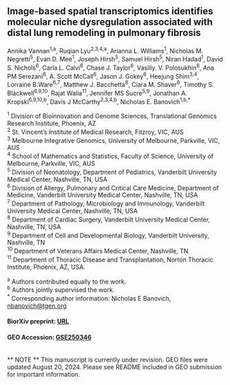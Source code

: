 ## Image-based spatial transcriptomics identifies molecular niche dysregulation associated with distal lung remodeling in pulmonary fibrosis

Annika Vannan<sup>1,a</sup>, Ruqian Lyu<sup>2,3,4,a</sup>, Arianna L. Williams<sup>1</sup>, Nicholas M. Negretti<sup>5</sup>, Evan D. Mee<sup>1</sup>, Joseph Hirsh<sup>5</sup>, Samuel Hirsh<sup>5</sup>, Niran Hadad<sup>1</sup>,
David S. Nichols<sup>6</sup>, Carla L. Calvi<sup>6</sup>, Chase J. Taylor<sup>6</sup>, Vasiliy. V. Polosukhin<sup>6</sup>, Ana PM Serezani<sup>6</sup>, A. Scott McCall<sup>6</sup>, Jason J. Gokey<sup>6</sup>, 
Heejung Shim<sup>3,4</sup>, Lorraine B.Ware<sup>6,7</sup>, Matthew J. Bacchetta<sup>8</sup>, Ciara M. Shaver<sup>6</sup>, Timothy S. Blackwell<sup>6,9,10</sup>, 
Rajat Walia<sup>11</sup>, Jennifer MS Sucre<sup>5,9</sup>, Jonathan A. Kropski<sup>6,9,10,b</sup>, Davis J McCarthy<sup>2,3,4,b</sup>, Nicholas E. Banovich<sup>1,b,*</sup>

<sup>1</sup> Division of Bioinnovation and Genome Sciences, Translational Genomics Research Institute, Phoenix, AZ \
<sup>2</sup> St. Vincent’s Institute of Medical Research, Fitzroy, VIC, AUS \
<sup>3</sup> Melbourne Integrative Genomics, University of Melbourne, Parkville, VIC, AUS \
<sup>4</sup> School of Mathematics and Statistics, Faculty of Science, University of Melbourne, Parkville, VIC, AUS \
<sup>5</sup> Division of Neonatology, Department of Pediatrics, Vanderbilt University Medical Center, Nashville, TN, USA \
<sup>6</sup> Division of Allergy, Pulmonary and Critical Care Medicine, Department of Medicine, Vanderbilt University Medical Center, Nashville, TN, USA \
<sup>7</sup> Department of Pathology, Microbiology and Immunology, Vanderbilt University Medical Center, Nashville, TN, USA \
<sup>8</sup> Department of Cardiac Surgery, Vanderbilt University Medical Center, Nashville, TN, USA \
<sup>9</sup> Department of Cell and Developmental Biology, Vanderbilt University, Nashville, TN \
<sup>10</sup> Department of Veterans Affairs Medical Center, Nashville, TN \
<sup>11</sup> Department of Thoracic Disease and Transplantation, Norton Thoracic Institute, Phoenix, AZ, USA. 

<sup>a</sup> Authors contributed equally to the work.  \
<sup>b</sup> Authors jointly supervised the work. \
<sup>*</sup> Corresponding author information: Nicholas E Banovich, nbanovich@tgen.org


#### BiorXiv preprint: [URL](https://www.biorxiv.org/content/10.1101/2023.12.15.571954v2)
#### GEO Accession: [GSE250346](https://www.ncbi.nlm.nih.gov/geo/query/acc.cgi?acc=GSE250346)

\
** NOTE ** 
This manuscript is currently under revision. GEO files were updated August 20, 2024. Please see README included in GEO submission for important information.

